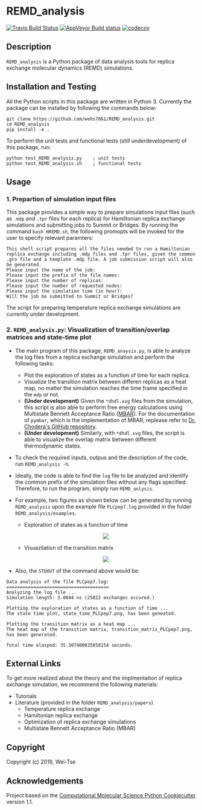 REMD_analysis
==============================
[//]: # (Badges)
[![Travis Build Status](https://travis-ci.com/REPLACE_WITH_OWNER_ACCOUNT/REMD_analysis.svg?branch=master)](https://travis-ci.com/REPLACE_WITH_OWNER_ACCOUNT/REMD_analysis)
[![AppVeyor Build status](https://ci.appveyor.com/api/projects/status/REPLACE_WITH_APPVEYOR_LINK/branch/master?svg=true)](https://ci.appveyor.com/project/REPLACE_WITH_OWNER_ACCOUNT/REMD_analysis/branch/master)
[![codecov](https://codecov.io/gh/REPLACE_WITH_OWNER_ACCOUNT/REMD_analysis/branch/master/graph/badge.svg)](https://codecov.io/gh/REPLACE_WITH_OWNER_ACCOUNT/REMD_analysis/branch/master)

## Description
`REMD_analysis` is a Python package of data analysis tools for replica exchange molecular dynamics (REMD) simulations.

## Installation and Testing
All the Python scripts in this package are written in Python 3. Currently the package can be installed by following the commands below:
```
git clone https://github.com/wehs7661/REMD_analysis.git
cd REMD_analysis
pip install -e .
```
To perform the unit tests and functional tests (still underdevelopment) of this package, run:
```
python test_REMD_analysis.py    ; unit tests
python test_REMD_analysis.sh    ; functional tests
```

## Usage

### 1. Prepartion of simulation input files 
This package provides a simple way to prepare simulations input files (such as `.mdp` and `.tpr` files for each replica) for Hamiltonian replica exchange simulations and submitting jobs to Summit or Bridges. By running the command `bash HREMD.sh`, the following promopts will be invoked for the user to specify relevant paramters:
```
This shell script prepares all the files needed to run a Hamiltonian replica exchange including .mdp files and .tpr files, given the common .gro file and a template .mdp file. A job submission script will also be generated.
Please input the name of the job: 
Please input the prefix of the file names: 
Please input the number of replicas: 
Please input the number of requested nodes: 
Please input the simulation time (in hour): 
Will the job be submitted to Summit or Bridges?
```
The script for preparing temperature replica exchange simulations are currently under development.

### 2. `REMD_analysis.py`: Visualization of transition/overlap matrices and state-time plot 

- The main program of this package, `REMD_anaysis.py`, is able to analyze the log files from a replica exchange simulation and perform the following tasks:

  - Plot the exploration of states as a function of time for each replica.
  - Visualize the transition matrix between differen replicas as a heat map, no matter the simulation reaches the time frame specified in the `mdp` or not.
  - **(Under development)** Given the `*dhdl.xvg` files from the simulation, this script is also able to perform free energy calculations using Multistate Bennett Acceptance Ratio ([MBAR](https://github.com/choderalab/pymbar)). For the documentation of `pymbar`, which is the implementation of MBAR, replease refer to [Dr. Chodera's GitHub repository](https://pymbar.readthedocs.io/en/master/).
  - **(Under development)** Similarly, with `*dhdl.xvg` files, the script is able to visualize the overlap matrix between different thermodynamic states.

 - To check the required inputs, outpus and the description of the code, run `REMD_analysis -h`.

 - Ideally, the code is able to find the `log` file to be analyzed and identify the common prefix of the simulation files without any flags specified. Therefore, to run the program, simply run `REMD_anlysis`.  
 - For example, two figures as shown below can be generated by running `REMD_analysis` upon the example file `PLCpep7.log` provided in the folder `REMD_analysis/examples`.
   - Exploration of states as a function of time
    <p align="center">
    <img src="REMD_analysis/examples/state_time_PLCpep7.png"/> <br/>
    </p>

   - Visuazliation of the transition matrix
    <p align="center">
    <img src="REMD_analysis/examples/transition_matrix_PLCpep7.png"/"> <br/>
    </p>

- Also, the `STDOUT` of the command above would be:
 ```
Data analysis of the file PLCpep7.log:
======================================
Analyzing the log file ...
Simulation length: 5.0044 ns (25022 exchanges occured.)

Plotting the exploration of states as a function of time ...
The state time plot, state_time_PLCpep7.png, has been geneated.

Plotting the transition matrix as a heat map ...
The heat map of the transition matrix, transition_matrix_PLCpep7.png, has been generated.

Total time elasped: 35.507400035858154 seconds.
 ```


## External Links
To get more realized about the theory and the implmentation of replica exchange simulation, we recommend the following materials:

- Tutorials
- Literature (provided in the folder `REMD_analysis/papers`)
  - Temperature replica exchange
  - Hamiltonian replica exchange
  - Optimization of replica exchange simulations
  - Multistate Bennett Acceptance Ratio (MBAR)


## Copyright

Copyright (c) 2019, Wei-Tse


## Acknowledgements
 
Project based on the 
[Computational Molecular Science Python Cookiecutter](https://github.com/molssi/cookiecutter-cms) version 1.1.
